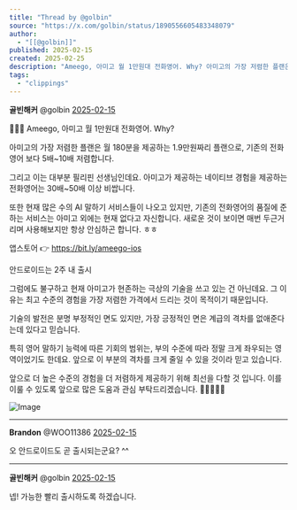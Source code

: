 ```yaml
---
title: "Thread by @golbin"
source: "https://x.com/golbin/status/1890556605483348079"
author:
  - "[[@golbin]]"
published: 2025-02-15
created: 2025-02-25
description: "Ameego, 아미고 월 1만원대 전화영어. Why? 아미고의 가장 저렴한 플랜은 월 180분을 제공하는 1.9만원짜리 플랜으로, 기존의 전화영어 보다 5배~10배 저렴합니다. 그리고 이는 대부분 필리핀 선생님인데요. 아미고가 제공하는 네이티브 경"
tags:
  - "clippings"
---
```

**골빈해커** @golbin [2025-02-15](https://x.com/golbin/status/1890556605483348079)

💁🏻‍♀️ Ameego, 아미고 월 1만원대 전화영어. Why?

아미고의 가장 저렴한 플랜은 월 180분을 제공하는 1.9만원짜리 플랜으로, 기존의 전화영어 보다 5배~10배 저렴합니다.

그리고 이는 대부분 필리핀 선생님인데요. 아미고가 제공하는 네이티브 경험을 제공하는 전화영어는 30배~50배 이상 비쌉니다.

또한 현재 많은 수의 AI 말하기 서비스들이 나오고 있지만, 기존의 전화영어의 품질에 준하는 서비스는 아미고 외에는 현재 없다고 자신합니다. 새로운 것이 보이면 매번 두근거리며 사용해보지만 항상 안심하곤 합니다. ㅎㅎ

앱스토어 👉 https://bit.ly/ameego-ios

안드로이드는 2주 내 출시

그럼에도 불구하고 현재 아미고가 현존하는 극상의 기술을 쓰고 있는 건 아닌데요. 그 이유는 최고 수준의 경험을 가장 저렴한 가격에서 드리는 것이 목적이기 때문입니다.

기술의 발전은 분명 부정적인 면도 있지만, 가장 긍정적인 면은 계급의 격차를 없애준다는데 있다고 믿습니다.

특히 영어 말하기 능력에 따른 기회의 범위는, 부의 수준에 따라 정말 크게 좌우되는 영역이었기도 한데요. 앞으로 이 부분의 격차를 크게 줄일 수 있을 것이라 믿고 있습니다.

앞으로 더 높은 수준의 경험을 더 저렴하게 제공하기 위해 최선을 다할 것 입니다. 이를 이룰 수 있도록 앞으로 많은 도움과 관심 부탁드리겠습니다. 🙇🏻‍♀️🙇🏻

![Image](https://pbs.twimg.com/media/GjybNeGacAA2bkF?format=jpg&name=large)

---

**Brandon** @WOO11386 [2025-02-15](https://x.com/WOO11386/status/1890564812989493351)

오 안드로이드도 곧 출시되는군요? ^^

---

**골빈해커** @golbin [2025-02-15](https://x.com/golbin/status/1890565785640132979)

넵! 가능한 빨리 출시하도록 하겠습니다.